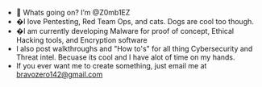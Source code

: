 - 👋 Whats going on? I’m @Z0mb1EZ
- �I love Pentesting, Red Team Ops, and cats. Dogs are cool too though.  
- �I am currently developing Malware for proof of concept, Ethical Hacking tools, and Encryption software
- I also post walkthroughs and "How to's" for all thing Cybersecurity and Threat intel. Becuase its cool and I have alot of time on my hands. 
- If you ever want me to create something, just email me at bravozero142@gmail.com 

<!---
Z0mb1EZ/Z0mb1EZ is a ✨ special ✨ repository because its `README.md` (this file) appears on your GitHub profile.
You can click the Preview link to take a look at your changes.
--->
